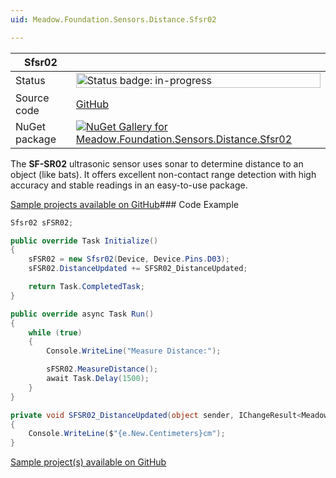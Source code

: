 ```yaml
---
uid: Meadow.Foundation.Sensors.Distance.Sfsr02

---
```


| Sfsr02 | |
|--------|--------|
| Status | <img src="https://img.shields.io/badge/InProgress-yellow" style="width: auto; height: -webkit-fill-available;" alt="Status badge: in-progress" /> |
| Source code | [GitHub](https://github.com/WildernessLabs/Meadow.Foundation/tree/main/Source/Meadow.Foundation.Peripherals/Sensors.Distance.Sfsr02) |
| NuGet package | <a href="https://www.nuget.org/packages/Meadow.Foundation.Sensors.Distance.Sfsr02/" target="_blank"><img src="https://img.shields.io/nuget/v/Meadow.Foundation.Sensors.Distance.Sfsr02.svg?label=Meadow.Foundation.Sensors.Distance.Sfsr02" alt="NuGet Gallery for Meadow.Foundation.Sensors.Distance.Sfsr02" /></a> |

The **SF-SR02** ultrasonic sensor uses sonar to determine distance to an object (like bats). It offers excellent non-contact range detection with high accuracy and stable readings in an easy-to-use package.

[Sample projects available on GitHub](https://github.com/WildernessLabs/Meadow.Foundation/tree/main/Source/Meadow.Foundation.Peripherals/Sensors.Distance.Sfsr02/Samples/)### Code Example

```csharp
Sfsr02 sFSR02;

public override Task Initialize()
{
    sFSR02 = new Sfsr02(Device, Device.Pins.D03);
    sFSR02.DistanceUpdated += SFSR02_DistanceUpdated;

    return Task.CompletedTask;
}

public override async Task Run()
{
    while (true)
    {
        Console.WriteLine("Measure Distance:");

        sFSR02.MeasureDistance();
        await Task.Delay(1500);
    }
}

private void SFSR02_DistanceUpdated(object sender, IChangeResult<Meadow.Units.Length> e)
{
    Console.WriteLine($"{e.New.Centimeters}cm");
}

```

[Sample project(s) available on GitHub](https://github.com/WildernessLabs/Meadow.Foundation/tree/main/Source/Meadow.Foundation.Peripherals/Sensors.Distance.Sfsr02/Samples/Sfsr02_Sample)


